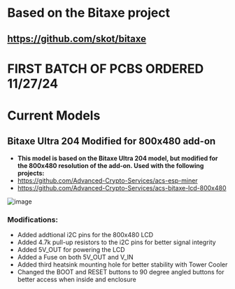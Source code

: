 # **Based on the Bitaxe project**
## https://github.com/skot/bitaxe

# FIRST BATCH OF PCBS ORDERED 11/27/24

# Current Models
## Bitaxe Ultra 204 Modified for 800x480 add-on
- **This model is based on the Bitaxe Ultra 204 model, but modified for the 800x480 resolution of the add-on. Used with the following projects:**
- https://github.com/Advanced-Crypto-Services/acs-esp-miner
- https://github.com/Advanced-Crypto-Services/acs-bitaxe-lcd-800x480

![image](https://github.com/user-attachments/assets/efe543b3-1d29-4b8d-b131-bd687566cd65)

### Modifications: 
- Added addtional i2C pins for the 800x480 LCD
- Added 4.7k pull-up resistors to the i2C pins for better signal integrity
- Added 5V_OUT for powering the LCD
- Added a Fuse on both 5V_OUT and V_IN
- Added third heatsink mounting hole for better stability with Tower Cooler
- Changed the BOOT and RESET buttons to 90 degree angled buttons for better access when inside and enclosure
